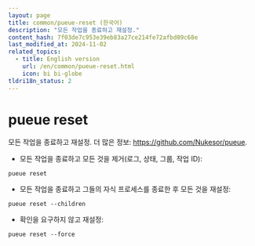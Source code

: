 ```yaml
---
layout: page
title: common/pueue-reset (한국어)
description: "모든 작업을 종료하고 재설정."
content_hash: 7f03de7c953e39eb83a27ce214fe72afbd09c68e
last_modified_at: 2024-11-02
related_topics:
  - title: English version
    url: /en/common/pueue-reset.html
    icon: bi bi-globe
tldri18n_status: 2
---
```

# pueue reset

모든 작업을 종료하고 재설정.
더 많은 정보: <https://github.com/Nukesor/pueue>.

- 모든 작업을 종료하고 모든 것을 제거(로그, 상태, 그룹, 작업 ID):

`pueue reset`

- 모든 작업을 종료하고 그들의 자식 프로세스를 종료한 후 모든 것을 재설정:

`pueue reset --children`

- 확인을 요구하지 않고 재설정:

`pueue reset --force`

